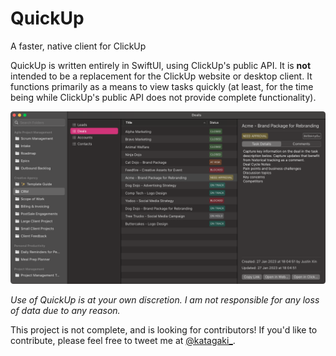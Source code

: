 # QuickUp
A faster, native client for ClickUp

QuickUp is written entirely in SwiftUI, using ClickUp's public API. It is **not** intended to be a replacement for the ClickUp website or desktop client. It functions primarily as a means to view tasks quickly (at least, for the time being while ClickUp's public API does not provide complete functionality).

![QuickUp running on macOS](UI.macOS.png)

*Use of QuickUp is at your own discretion. I am not responsible for any loss of data due to any reason.*

This project is not complete, and is looking for contributors! If you'd like to contribute, please feel free to tweet me at [@katagaki_](https://twitter.com/katagaki_).
